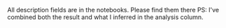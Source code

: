 All description fields are in the notebooks.
Please find them there
PS: I've combined both the result and what I inferred in the analysis column.
